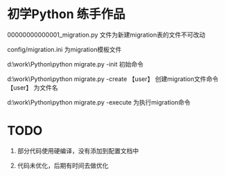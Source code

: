 # 初学Python 练手作品

00000000000001_migration.py 文件为新建migration表的文件不可改动

config/migration.ini 为migration模板文件

d:\work\Python\python migrate.py -init 初始命令

d:\work\Python\python migrate.py -create 【user】 创建migration文件命令 【user】 为文件名

d:\work\Python\python migrate.py -execute 为执行migration命令

# TODO
1. 部分代码使用硬编译，没有添加到配置文档中

3. 代码未优化，后期有时间去做优化
